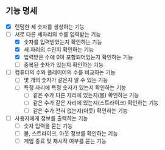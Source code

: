 ## 기능 명세
- [x] 랜덤한 세 숫자를 생성하는 기능
- [ ] 서로 다른 세자리의 수를 입력받는 기능
  - [x] 숫자를 입력받았는지 확인하는 기능
  - [x] 세 자리의 수인지 확인하는 기능
  - [x] 입력받은 수에 0이 포함되어있는지 확인하는 기능
  - [ ] 중복된 숫자가 있는지 확인하는 기능
- [ ] 컴퓨터의 수와 플레이어의 수를 비교하는 기능
  - [ ] 몇 개의 숫자가 같은지 알 수 있는 기능
  - [ ] 특정 자리에 특정 숫자가 있는지 확인하는 기능
    - [ ] 같은 수가 다른 자리에 있는지(볼) 확인하는 기능
    - [ ] 같은 수가 같은 자리에 있는지(스트라이크) 확인하는 기능
    - [ ] 같은 수가 전혀 없는지(아웃) 확인하는 기능
- [ ] 사용자에게 정보를 출력하는 기능
  - [ ] 숫자 입력을 묻는 기능
  - [ ] 볼, 스트라이크, 아웃 정보를 확인하는 기능
  - [ ] 게임 종료 및 재시작 여부를 묻는 기능